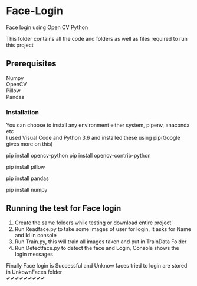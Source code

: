 # Face-Login
Face login using Open CV Python

This folder contains all the code and folders as well as files required to run this project

## Prerequisites
Numpy </br>
OpenCV </br>
Pillow </br>
Pandas

### Installation

You can choose to install any environment either system, pipenv, anaconda etc </br>
I used Visual Code and Python 3.6 and installed these using pip(Google gives more on this)

pip install opencv-python
pip install opencv-contrib-python

pip install pillow

pip install pandas

pip install numpy

## Running the test for Face login

1. Create the same folders while testing or download entire project
2. Run Readface.py to take some images of user for login, It asks for Name and Id in console 
3. Run Train.py, this will train all images taken and put in TrainData Folder
4. Run Detectface.py to detect the face and Login, Console shows the login messages

Finally Face login is Successful and Unknow faces tried to login are stored in UnkownFaces folder </br>
✔✔✔✔✔✔✔✔✔
